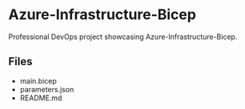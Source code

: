 # Azure-Infrastructure-Bicep

Professional DevOps project showcasing Azure-Infrastructure-Bicep.

## Files
- main.bicep
- parameters.json
- README.md